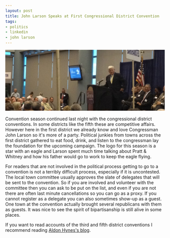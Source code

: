 ```yaml
---
layout: post
title: John Larson Speaks at First Congressional District Convention
tags:
- politics
- linkedin
- john larson
---
```

![John Larson speaking](/images/2012/05/Larson-Speaks-1024x390.jpg "John Larson speaking")

Convention season continued last night with the congressional district conventions. In some districts like the fifth these are competitive affairs. However here in the first district we already know and love Congressman John Larson so it's more of a party. Political junkies from towns across the first district gathered to eat food, drink, and listen to the congressman lay the foundation for the upcoming campaign. The logo for this season is a star with an eagle and Larson spent much time talking about Pratt &amp; Whitney and how his father would go to work to keep the eagle flying.

For readers that are not involved in the political process getting to go to a convention is not a terribly difficult process, especially if it is uncontested. The local town committee usually approves the slate of delegates that will be sent to the convention. So if you are involved and volunteer with the committee then you can ask to be put on the list, and even if you are not there are often last minute cancellations so you can go as a proxy. If you cannot register as a delegate you can also sometimes show-up as a guest. One town at the convention actually brought several republicans with them as guests. It was nice to see the spirit of bipartisanship is still alive in some places.

If you want to read accounts of the third and fifth district conventions I recommend reading <a href="http://www.orient-lodge.com/node/4887">Aldon Hynes's blog</a>.
